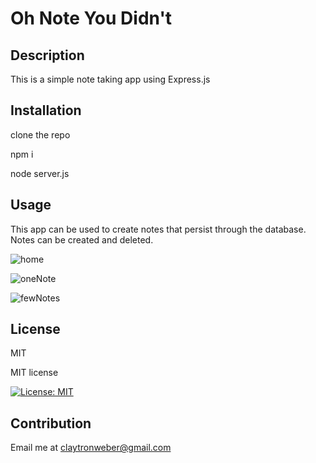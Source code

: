 # Oh Note You Didn't

## Description

This is a simple note taking app using Express.js

## Installation

clone the repo 

npm i

node server.js

## Usage

This app can be used to create notes that persist through the database. Notes can be created and deleted.

![home](https://user-images.githubusercontent.com/39349564/176286535-fc2bc109-c927-4e7e-969c-0a9c68e9f470.PNG)

![oneNote](https://user-images.githubusercontent.com/39349564/176286543-ee5fc4e4-fc22-41a5-9db8-b8ad03a72af6.PNG)

![fewNotes](https://user-images.githubusercontent.com/39349564/176286562-ac137544-b756-45e2-a349-1ab86deac0ba.PNG)

## License

MIT

MIT license

[![License: MIT](https://img.shields.io/badge/License-MIT-yellow.svg)](https://opensource.org/licenses/MIT)

## Contribution

Email me at claytronweber@gmail.com


